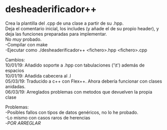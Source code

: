# desheaderificador++
Crea la plantilla del .cpp de una clase a partir de su .hpp. \
Deja el comentario inicial, los includes (y añade el de su propio header), y deja las funciones preparadas para implementar.\
No *muy* probado.\
-Compilar con make\
-Ejecutar como ./desheaderificador++ \<fichero\>.hpp \<fichero\>.cpp 
  
  
  Cambios:\
    10/01/19: Añadido soporte a .hpp con tabulaciones ('\t') además de espacios\
    10/01/19: Añadida cabecera al .l\
    05/03/19: Traducido a c++ con Flex++. Ahora debería funcionar con clases anidadas. \
    06/03/19: Arreglados problemas con metodos que devuelven la propia clase 

Problemas:\
  -Posibles fallos con tipos de datos genéricos, no lo he probado. \
  -Lo mismo con casos raros de herencias \
  -*POR ARREGLAR*
